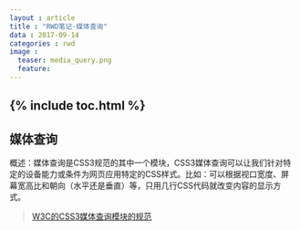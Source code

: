 ```yaml
---
layout : article
title : "RWD笔记-媒体查询"
data : 2017-09-14
categories : rwd
image :
  teaser: media_query.png
  feature:
---
```

{% include toc.html %}
---

## 媒体查询

概述：媒体查询是CSS3规范的其中一个模块，CSS3媒体查询可以让我们针对特定的设备能力或条件为网页应用特定的CSS样式。比如：可以根据视口宽度、屏幕宽高比和朝向（水平还是垂直）等，只用几行CSS代码就改变内容的显示方式。

> [W3C的CSS3媒体查询模块的规范](http://www.w3.org/TR/css3-mediaqueries/)
